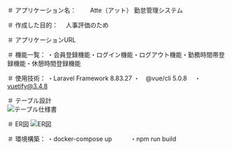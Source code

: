 ＃ アプリケーション名：	　　Atte（アット）	勤怠管理システム	
		
＃ 作成した目的：		　人事評価のため		
		
＃ アプリケーションURL		
		
		
＃ 機能一覧：		・会員登録機能・ログイン機能・ログアウト機能・勤務時間帯登録機能・休憩時間登録機能		
		
＃ 使用技術：		・Laravel Framework 8.83.27	・　@vue/cli 5.0.8	　・vuetify@3.4.8		
		
＃ テーブル設計		
![テーブル仕様書](https://github.com/sumiyoshi0123/Atte/assets/138268657/82647066-e18b-4ced-b31a-fb9b83ac60bc)

＃ ER図
![ER図](https://github.com/sumiyoshi0123/Atte/assets/138268657/d9582302-52fd-498c-b85f-26886db8bbc7)

＃ 環境構築：
・docker-compose up　　　・npm run build
